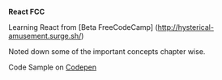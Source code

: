 **React FCC**

Learning React from [Beta FreeCodeCamp] (http://hysterical-amusement.surge.sh/)

Noted down some of the important concepts chapter wise.

Code Sample on [Codepen](https://codepen.io/PriyeshT/full/jmgaXB/)
